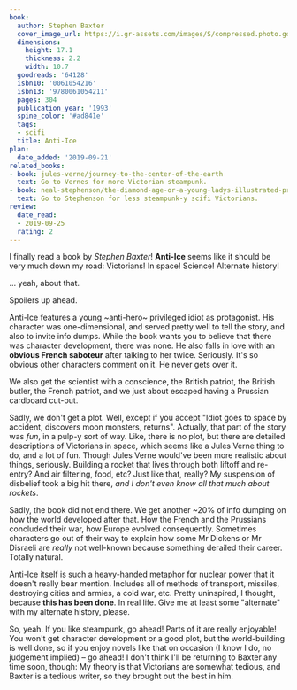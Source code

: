 ```yaml
---
book:
  author: Stephen Baxter
  cover_image_url: https://i.gr-assets.com/images/S/compressed.photo.goodreads.com/books/1170621179l/64128.jpg
  dimensions:
    height: 17.1
    thickness: 2.2
    width: 10.7
  goodreads: '64128'
  isbn10: '0061054216'
  isbn13: '9780061054211'
  pages: 304
  publication_year: '1993'
  spine_color: '#ad841e'
  tags:
  - scifi
  title: Anti-Ice
plan:
  date_added: '2019-09-21'
related_books:
- book: jules-verne/journey-to-the-center-of-the-earth
  text: Go to Vernes for more Victorian steampunk.
- book: neal-stephenson/the-diamond-age-or-a-young-ladys-illustrated-primer
  text: Go to Stephenson for less steampunk-y scifi Victorians.
review:
  date_read:
  - 2019-09-25
  rating: 2
---
```


I finally read a book by *Stephen Baxter*! **Anti-Ice** seems like it should be very much down my road: Victorians! In
space! Science! Alternate history!

… yeah, about that.

Spoilers up ahead.

Anti-Ice features a young ~anti-hero~ privileged idiot as protagonist. His character was one-dimensional, and served
pretty well to tell the story, and also to invite info dumps. While the book wants you to believe that there was
character development, there was none. He also falls in love with an **obvious French saboteur** after talking to her
twice. Seriously. It's so obvious other characters comment on it. He never gets over it.

We also get the scientist with a conscience, the British patriot, the British butler, the French patriot, and we just
about escaped having a Prussian cardboard cut-out.

Sadly, we don't get a plot. Well, except if you accept "Idiot goes to space by accident, discovers moon monsters,
returns". Actually, that part of the story was *fun*, in a pulp-y sort of way. Like, there is no plot, but there are
detailed descriptions of Victorians in space, which seems like a Jules Verne thing to do, and a lot of fun. Though Jules
Verne would've been more realistic about things, seriously. Building a rocket that lives through both liftoff and
re-entry? And air filtering, food, etc? Just like that, really? My suspension of disbelief took a big hit there, *and I
don't even know all that much about rockets*.

Sadly, the book did not end there. We get another ~20% of info dumping on how the world developed after that. How the
French and the Prussians concluded their war, how Europe evolved consequently. Sometimes characters go out of their way
to explain how some Mr Dickens or Mr Disraeli are *really* not well-known because something derailed their career.
Totally natural.

Anti-Ice itself is such a heavy-handed metaphor for nuclear power that it doesn't really bear mention. Includes all of
methods of transport, missiles, destroying cities and armies, a cold war, etc. Pretty uninspired, I thought, because
**this has been done**. In real life. Give me at least some "alternate" with my alternate history, please.

So, yeah. If you like steampunk, go ahead! Parts of it are really enjoyable! You won't get character development or a
good plot, but the world-building is well done, so if you enjoy novels like that on occasion (I know I do, no judgement
implied) – go ahead! I don't think I'll be returning to Baxter any time soon, though: My theory is that Victorians are
somewhat tedious, and Baxter is a tedious writer, so they brought out the best in him.
